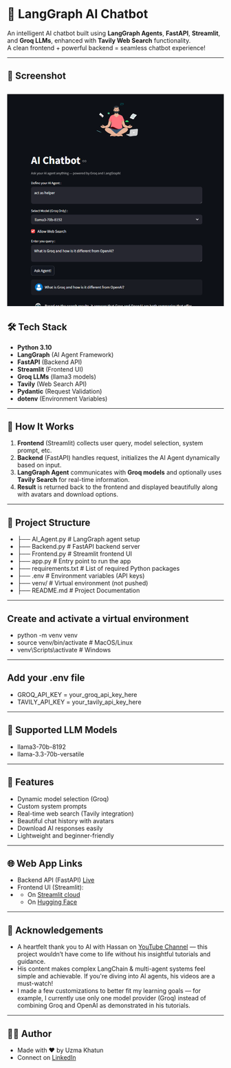 # 🤖 LangGraph AI Chatbot 

An intelligent AI chatbot built using **LangGraph Agents**, **FastAPI**, **Streamlit**, and **Groq LLMs**, enhanced with **Tavily Web Search** functionality.  
A clean frontend + powerful backend = seamless chatbot experience!

---

## 📸 Screenshot
![Chatbot UI](./screenshots/screenshort.png)
---

## 🛠️ Tech Stack

- **Python 3.10**
- **LangGraph** (AI Agent Framework)
- **FastAPI** (Backend API)
- **Streamlit** (Frontend UI)
- **Groq LLMs** (llama3 models)
- **Tavily** (Web Search API)
- **Pydantic** (Request Validation)
- **dotenv** (Environment Variables)

---

## 🚀 How It Works

1. **Frontend** (Streamlit) collects user query, model selection, system prompt, etc.
2. **Backend** (FastAPI) handles request, initializes the AI Agent dynamically based on input.
3. **LangGraph Agent** communicates with **Groq models** and optionally uses **Tavily Search** for real-time information.
4. **Result** is returned back to the frontend and displayed beautifully along with avatars and download options.

---

## 📂 Project Structure

- ├── AI_Agent.py           # LangGraph agent setup
- ├── Backend.py            # FastAPI backend server
- ├── Frontend.py           # Streamlit frontend UI
- ├── app.py                # Entry point to run the app
- ├── requirements.txt      # List of required Python packages
- ├── .env                  # Environment variables (API keys) 
- ├── venv/                 # Virtual environment (not pushed)
- ├── README.md             # Project Documentation

---

## Create and activate a virtual environment
- python -m venv venv
- source venv/bin/activate      # MacOS/Linux
- venv\Scripts\activate         # Windows

---

## Add your .env file 
- GROQ_API_KEY = your_groq_api_key_here
- TAVILY_API_KEY = your_tavily_api_key_here

---

## 🧠 Supported LLM Models
- llama3-70b-8192
- llama-3.3-70b-versatile

---

## 📢 Features
- Dynamic model selection (Groq)
- Custom system prompts
- Real-time web search (Tavily integration)
- Beautiful chat history with avatars
- Download AI responses easily
- Lightweight and beginner-friendly

---

## 🌐 Web App Links
- Backend API (FastAPI) [Live](https://ai-agent-backend-uzhn.onrender.com/chat)
- Frontend UI (Streamlit):
- - On [Streamlit cloud](https://ai-agent-chatbot-s976w4cisf8m56dppyb7op.streamlit.app/)
  - On [Hugging Face](https://huggingface.co/spaces/Uzma-Khatun/LangGraph_AI_Chatbot)

---

## 🙏 Acknowledgements
- A heartfelt thank you to AI with Hassan on [YouTube Channel](https://www.youtube.com/@AI.with.Hassan) — this project wouldn’t have come to life without his insightful tutorials and guidance.
- His content makes complex LangChain & multi-agent systems feel simple and achievable. If you're diving into AI agents, his videos are a must-watch!
- I made a few customizations to better fit my learning goals — for example, I currently use only one model provider (Groq) instead of combining Groq and OpenAI as demonstrated in his tutorials.

---

## 👨‍💻 Author
- Made with ❤️ by Uzma Khatun
- Connect on [LinkedIn](https://www.linkedin.com/in/uzma-khatun-88b990334/)
